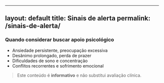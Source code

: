 
---
layout: default
title: Sinais de alerta
permalink: /sinais-de-alerta/
---

### Quando considerar buscar apoio psicológico
- Ansiedade persistente, preocupação excessiva
- Desânimo prolongado, perda de prazer
- Dificuldades de sono e concentração
- Conflitos recorrentes e sofrimento emocional

> Este conteúdo é **informativo** e não substitui avaliação clínica.
